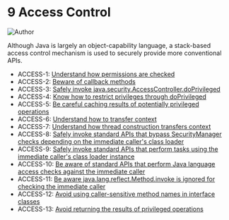 # 9 Access Control
![Author](https://img.shields.io/badge/Author-Oracle-blue.svg)


Although Java is largely an object-capability language, a stack-based access control mechanism is used to securely provide more conventional APIs.

 - ACCESS-1: [Understand how permissions are checked](g9_01)
 - ACCESS-2: [Beware of callback methods](g9_02)
 - ACCESS-3: [Safely invoke java.security.AccessController.doPrivileged](g9_03)
 - ACCESS-4: [Know how to restrict privileges through doPrivileged](g9_04)
 - ACCESS-5: [Be careful caching results of potentially privileged operations](g9_05)
 - ACCESS-6: [Understand how to transfer context](g9_06)
 - ACCESS-7: [Understand how thread construction transfers context](g9_07)
 - ACCESS-8: [Safely invoke standard APIs that bypass SecurityManager checks depending on the immediate caller's class loader](g_08)
 - ACCESS-9: [Safely invoke standard APIs that perform tasks using the immediate caller's class loader instance](g_09)
 - ACCESS-10: [Be aware of standard APIs that perform Java language access checks against the immediate caller](g9_10)
 - ACCESS-11: [Be aware java.lang.reflect.Method.invoke is ignored for checking the immediate caller](g9_11)
 - ACCESS-12: [Avoid using caller-sensitive method names in interface classes](g9_12)
 - ACCESS-13: [Avoid returning the results of privileged operations](g9_13)
